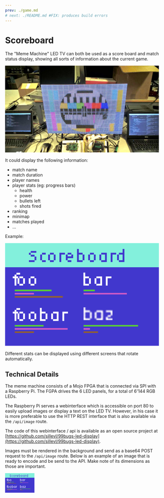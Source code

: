 ```yaml
---
prev: ./game.md
# next: ./README.md #FIX: produces build errors
---
```


# Scoreboard

The "Meme Machine" LED TV can both be used as a score board and match status display, showing all sorts of information about the current game.

![Meme Machine](./img/meme-machine.jpg)

It could display the following information:

* match name
* match duration
* player names
* player stats (eg: progress bars)
  * health
  * power
  * bullets left
  * shots fired
* ranking
* minimap
* matches played
* ...

Example:

![Scoreboard example](./img/scoreboard-example-large.png)

Different stats can be displayed using different screens that rotate automatically.

## Technical Details

The meme machine consists of a Mojo FPGA that is connected via SPI with a Raspberry Pi. The FGPA drives the 6 LED panels, for a total of 6'144 RGB LEDs.

The Raspberry Pi serves a webinterface which is accessible on port 80 to easily upload images or display a text on the LED TV. However, in his case it is more preferable to use the HTTP REST interface that is also available via the `/api/image` route.

The code of this webinterface / api is available as an open source project at [https://github.com/sillevl/99bugs-led-display](https://github.com/sillevl/99bugs-led-display).

Images must be rendered in the background and send as a base64 POST request to the `/api/image` route. Below is an example of an image that is ready to encode and be send to the API. Make note of its dimensions as those are important.

![Scoreboard example](./img/scoreboard-example.png)